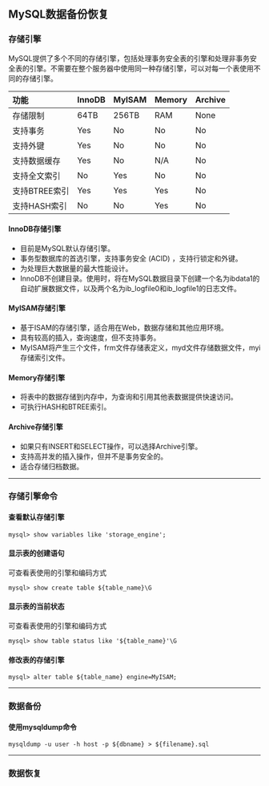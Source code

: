 ## MySQL数据备份恢复

### 存储引擎
MySQL提供了多个不同的存储引擎，包括处理事务安全表的引擎和处理非事务安全表的引擎。不需要在整个服务器中使用同一种存储引擎，可以对每一个表使用不同的存储引擎。

功能|InnoDB|MyISAM|Memory|Archive
:--|:--|:--|:--|:--
存储限制|64TB|256TB|RAM|None
支持事务|Yes|No|No|No
支持外键|Yes|No|No|No
支持数据缓存|Yes|No|N/A|No
支持全文索引|No|Yes|No|No
支持BTREE索引|Yes|Yes|Yes|No
支持HASH索引|No|No|Yes|No

#### InnoDB存储引擎
* 目前是MySQL默认存储引擎。
* 事务型数据库的首选引擎，支持事务安全 (ACID) ，支持行锁定和外键。
* 为处理巨大数据量的最大性能设计。
* InnoDB不创建目录。使用时，将在MySQL数据目录下创建一个名为ibdata1的自动扩展数据文件，以及两个名为ib_logfile0和ib_logfile1的日志文件。

#### MyISAM存储引擎
* 基于ISAM的存储引擎，适合用在Web，数据存储和其他应用环境。
* 具有较高的插入，查询速度，但不支持事务。
* MyISAM将产生三个文件，frm文件存储表定义，myd文件存储数据文件，myi存储索引文件。

#### Memory存储引擎
* 将表中的数据存储到内存中，为查询和引用其他表数据提供快速访问。
* 可执行HASH和BTREE索引。

#### Archive存储引擎
* 如果只有INSERT和SELECT操作，可以选择Archive引擎。
* 支持高并发的插入操作，但并不是事务安全的。
* 适合存储归档数据。

***

### 存储引擎命令
#### 查看默认存储引擎
```
mysql> show variables like 'storage_engine';
```
#### 显示表的创建语句
可查看表使用的引擎和编码方式
```
mysql> show create table ${table_name}\G
```
#### 显示表的当前状态
可查看表使用的引擎和编码方式
```
mysql> show table status like '${table_name}'\G
```
#### 修改表的存储引擎
```
mysql> alter table ${table_name} engine=MyISAM;
```

***

### 数据备份
#### 使用mysqldump命令
```
mysqldump -u user -h host -p ${dbname} > ${filename}.sql
```
***

### 数据恢复
